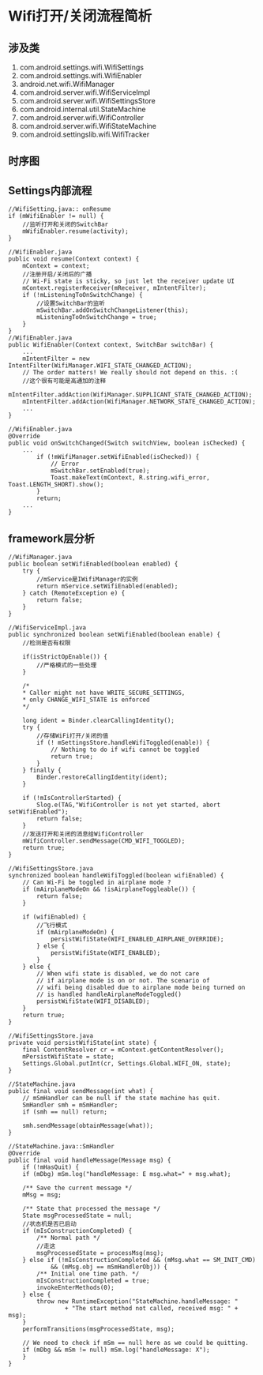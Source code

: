 # Wifi打开/关闭流程简析
## 涉及类

1. com.android.settings.wifi.WifiSettings
2. com.android.settings.wifi.WifiEnabler
3. android.net.wifi.WifiManager
4. com.android.server.wifi.WifiServiceImpl
5. com.android.server.wifi.WifiSettingsStore
6. com.android.internal.util.StateMachine
7. com.android.server.wifi.WifiController
8. com.android.server.wifi.WifiStateMachine
9. com.android.settingslib.wifi.WifiTracker

## 时序图
## Settings内部流程
	//WifiSetting.java:: onResume
	if (mWifiEnabler != null) {
	    //监听打开和关闭的SwitchBar
        mWifiEnabler.resume(activity);
    }
    
    //WifiEnabler.java
    public void resume(Context context) {
        mContext = context;
        //注册开启/关闭后的广播
        // Wi-Fi state is sticky, so just let the receiver update UI
        mContext.registerReceiver(mReceiver, mIntentFilter);
        if (!mListeningToOnSwitchChange) {
        	//设置SwitchBar的监听
            mSwitchBar.addOnSwitchChangeListener(this);
            mListeningToOnSwitchChange = true;
        }
    }
    //WifiEnabler.java
    public WifiEnabler(Context context, SwitchBar switchBar) {
        ...
        mIntentFilter = new IntentFilter(WifiManager.WIFI_STATE_CHANGED_ACTION);
        // The order matters! We really should not depend on this. :(
        //这个很有可能是高通加的注释
        mIntentFilter.addAction(WifiManager.SUPPLICANT_STATE_CHANGED_ACTION);
        mIntentFilter.addAction(WifiManager.NETWORK_STATE_CHANGED_ACTION);
        ...
    }
    
    //WifiEnabler.java
    @Override
    public void onSwitchChanged(Switch switchView, boolean isChecked) {
    	...
            if (!mWifiManager.setWifiEnabled(isChecked)) {
                // Error
                mSwitchBar.setEnabled(true);
                Toast.makeText(mContext, R.string.wifi_error, Toast.LENGTH_SHORT).show();
            }
            return;
        ...
    }
    
## framework层分析
	
	
	//WifiManager.java
	public boolean setWifiEnabled(boolean enabled) {
        try {
        	//mService是IWifiManager的实例
            return mService.setWifiEnabled(enabled);
        } catch (RemoteException e) {
            return false;
        }
    }
    
    //WifiServiceImpl.java
    public synchronized boolean setWifiEnabled(boolean enable) {
        //检测是否有权限
        
        if(isStrictOpEnable()) {
	        //严格模式的一些处理
        }
        
        /*
        * Caller might not have WRITE_SECURE_SETTINGS,
        * only CHANGE_WIFI_STATE is enforced
        */

        long ident = Binder.clearCallingIdentity();
        try {
            //存储WiFi打开/关闭的值
            if (! mSettingsStore.handleWifiToggled(enable)) {
                // Nothing to do if wifi cannot be toggled
                return true;
            }
        } finally {
            Binder.restoreCallingIdentity(ident);
        }

        if (!mIsControllerStarted) {
            Slog.e(TAG,"WifiController is not yet started, abort setWifiEnabled");
            return false;
        }
		//发送打开和关闭的消息给WifiController
        mWifiController.sendMessage(CMD_WIFI_TOGGLED);
        return true;
    }
    
    //WifiSettingsStore.java
    synchronized boolean handleWifiToggled(boolean wifiEnabled) {
        // Can Wi-Fi be toggled in airplane mode ?
        if (mAirplaneModeOn && !isAirplaneToggleable()) {
            return false;
        }

        if (wifiEnabled) {
        	//飞行模式
            if (mAirplaneModeOn) {
                persistWifiState(WIFI_ENABLED_AIRPLANE_OVERRIDE);
            } else {
                persistWifiState(WIFI_ENABLED);
            }
        } else {
            // When wifi state is disabled, we do not care
            // if airplane mode is on or not. The scenario of
            // wifi being disabled due to airplane mode being turned on
            // is handled handleAirplaneModeToggled()
            persistWifiState(WIFI_DISABLED);
        }
        return true;
    }
    
    //WifiSettingsStore.java
    private void persistWifiState(int state) {
        final ContentResolver cr = mContext.getContentResolver();
        mPersistWifiState = state;
        Settings.Global.putInt(cr, Settings.Global.WIFI_ON, state);
    }
    
    //StateMachine.java
    public final void sendMessage(int what) {
        // mSmHandler can be null if the state machine has quit.
        SmHandler smh = mSmHandler;
        if (smh == null) return;

        smh.sendMessage(obtainMessage(what));
    }
    
    //StateMachine.java::SmHandler
    @Override
	public final void handleMessage(Message msg) {
	    if (!mHasQuit) {
		if (mDbg) mSm.log("handleMessage: E msg.what=" + msg.what);

		/** Save the current message */
		mMsg = msg;

		/** State that processed the message */
		State msgProcessedState = null;
		//状态机是否已启动
		if (mIsConstructionCompleted) {
		    /** Normal path */
		    //走这
		    msgProcessedState = processMsg(msg);
		} else if (!mIsConstructionCompleted && (mMsg.what == SM_INIT_CMD)
		        && (mMsg.obj == mSmHandlerObj)) {
		    /** Initial one time path. */
		    mIsConstructionCompleted = true;
		    invokeEnterMethods(0);
		} else {
		    throw new RuntimeException("StateMachine.handleMessage: "
		            + "The start method not called, received msg: " + msg);
		}
		performTransitions(msgProcessedState, msg);

		// We need to check if mSm == null here as we could be quitting.
		if (mDbg && mSm != null) mSm.log("handleMessage: X");
	    }
	}
    
        
    


